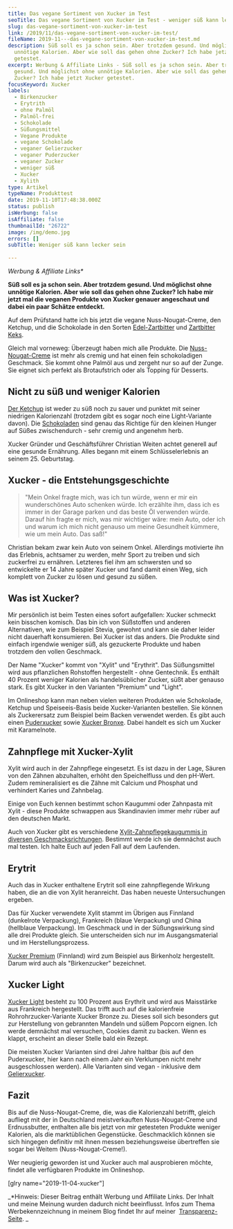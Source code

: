 ```yaml
---
title: Das vegane Sortiment von Xucker im Test
seoTitle: Das vegane Sortiment von Xucker im Test - weniger süß kann lecker sein!
slug: das-vegane-sortiment-von-xucker-im-test
link: /2019/11/das-vegane-sortiment-von-xucker-im-test/
fileName: 2019-11---das-vegane-sortiment-von-xucker-im-test.md
description: Süß soll es ja schon sein. Aber trotzdem gesund. Und möglichst ohne
  unnötige Kalorien. Aber wie soll das gehen ohne Zucker? Ich habe jetzt Xucker
  getestet.
excerpt: Werbung & Affiliate Links - Süß soll es ja schon sein. Aber trotzdem
  gesund. Und möglichst ohne unnötige Kalorien. Aber wie soll das gehen ohne
  Zucker? Ich habe jetzt Xucker getestet.
focusKeyword: Xucker
labels:
  - Birkenzucker
  - Erytrith
  - ohne Palmöl
  - Palmöl-frei
  - Schokolade
  - Süßungsmittel
  - Vegane Produkte
  - vegane Schokolade
  - veganer Gelierzucker
  - veganer Puderzucker
  - veganer Zucker
  - weniger süß
  - Xucker
  - Xylith
type: Artikel
typeName: Produkttest
date: 2019-11-10T17:48:38.000Z
status: publish
isWerbung: false
isAffiliate: false
thumbnailId: "26722"
image: /img/demo.jpg
errors: []
subTitle: Weniger süß kann lecker sein
  
---
```


_Werbung &amp; Affiliate Links\*_

**Süß soll es ja schon sein. Aber trotzdem gesund. Und möglichst ohne unnötige
Kalorien. Aber wie soll das gehen ohne Zucker? Ich habe mir jetzt mal die
veganen Produkte von Xucker genauer angeschaut und dabei ein paar Schätze
entdeckt.**

Auf dem Prüfstand hatte ich bis jetzt die vegane Nuss-Nougat-Creme, den Ketchup,
und die Schokolade in den Sorten [Edel-Zartbitter](http://tidd.ly/326a5a3f) und
[Zartbitter Keks](http://tidd.ly/bf5e90b8).

Gleich mal vorneweg: Überzeugt haben mich alle Produkte. Die
[Nuss-Nougat-Creme](http://tidd.ly/779a9fc7) ist mehr als cremig und hat einen
fein schokoladigen Geschmack. Sie kommt ohne Palmöl aus und zergeht nur so auf
der Zunge. Sie eignet sich perfekt als Brotaufstrich oder als Topping für
Desserts.

## Nicht zu süß und weniger Kalorien

[Der Ketchup](http://tidd.ly/3a78d1a7) ist weder zu süß noch zu sauer und
punktet mit seiner niedrigen Kalorienzahl (trotzdem gibt es sogar noch eine
Light-Variante davon). Die [Schokoladen](http://tidd.ly/d877382f) sind genau das
Richtige für den kleinen Hunger auf Süßes zwischendurch - sehr cremig und
angenehm herb.

Xucker Gründer und Geschäftsführer Christian Weiten achtet generell auf eine
gesunde Ernährung. Alles begann mit einem Schlüsselerlebnis an seinem 25.
Geburtstag.

## Xucker - die Entstehungsgeschichte

> "Mein Onkel fragte mich, was ich tun würde, wenn er mir ein wunderschönes Auto
> schenken würde. Ich erzählte ihm, dass ich es immer in der Garage parken und
> das beste Öl verwenden würde. Darauf hin fragte er mich, was mir wichtiger
> wäre: mein Auto, oder ich und warum ich mich nicht genauso um meine Gesundheit
> kümmere, wie um mein Auto. Das saß!"

Christian bekam zwar kein Auto von seinem Onkel. Allerdings motivierte ihn das
Erlebnis, achtsamer zu werden, mehr Sport zu treiben und sich zuckerfrei zu
ernähren. Letzteres fiel ihm am schwersten und so entwickelte er 14 Jahre später
Xucker und fand damit einen Weg, sich komplett von Zucker zu lösen und gesund zu
süßen.

## Was ist Xucker?

Mir persönlich ist beim Testen eines sofort aufgefallen: Xucker schmeckt kein
bisschen komisch. Das bin ich von Süßstoffen und anderen Alternativen, wie zum
Beispiel Stevia, gewohnt und kann sie daher leider nicht dauerhaft konsumieren.
Bei Xucker ist das anders. Die Produkte sind einfach irgendwie weniger süß, als
gezuckerte Produkte und haben trotzdem den vollen Geschmack.

Der Name "Xucker" kommt von "Xylit" und "Erythrit". Das Süßungsmittel wird aus
pflanzlichen Rohstoffen hergestellt - ohne Gentechnik. Es enthält 40 Prozent
weniger Kalorien als handelsüblicher Zucker, süßt aber genauso stark. Es gibt
Xucker in den Varianten "Premium" und "Light".

Im Onlineshop kann man neben vielen weiteren Produkten wie Schokolade, Ketchup
und Speiseeis-Basis beide Xucker-Varianten bestellen. Sie können als
Zuckerersatz zum Beispiel beim Backen verwendet werden. Es gibt auch einen
[Puderxucker](http://tidd.ly/7832a5fe) sowie
[Xucker Bronxe](http://tidd.ly/3ac05ce5). Dabei handelt es sich um Xucker mit
Karamelnote.

## Zahnpflege mit Xucker-Xylit

Xylit wird auch in der Zahnpflege eingesetzt. Es ist dazu in der Lage, Säuren
von den Zähnen abzuhalten, erhöht den Speichelfluss und den pH-Wert. Zudem
remineralisiert es die Zähne mit Calcium und Phosphat und verhindert Karies und
Zahnbelag.

Einige von Euch kennen bestimmt schon Kaugummi oder Zahnpasta mit Xylit - diese
Produkte schwappen aus Skandinavien immer mehr rüber auf den deutschen Markt.

Auch von Xucker gibt es verschiedene
[Xylit-Zahnpflegekaugummis in diversen Geschmacksrichtungen](http://tidd.ly/8c93c885).
Bestimmt werde ich sie demnächst auch mal testen. Ich halte Euch auf jeden Fall
auf dem Laufenden.

## Erytrit

Auch das in Xucker enthaltene Erytrit soll eine zahnpflegende Wirkung haben, die
an die von Xylit heranreicht. Das haben neueste Untersuchungen ergeben.

Das für Xucker verwendete Xylit stammt im Übrigen aus Finnland (dunkelrote
Verpackung), Frankreich (blaue Verpackung) und China (hellblaue Verpackung). Im
Geschmack und in der Süßungswirkung sind alle drei Produkte gleich. Sie
unterscheiden sich nur im Ausgangsmaterial und im Herstellungsprozess.

[Xucker Premium](http://tidd.ly/908f39fd) (Finnland) wird zum Beispiel aus
Birkenholz hergestellt. Darum wird auch als "Birkenzucker" bezeichnet.

## Xucker Light

[Xucker Light](http://tidd.ly/cdb08ac5) besteht zu 100 Prozent aus Erythrit und
wird aus Maisstärke aus Frankreich hergestellt. Das trifft auch auf die
kalorienfreie Rohrohrzucker-Variante Xucker Bronze zu. Dieses soll sich
besonders gut zur Herstellung von gebrannten Mandeln und süßem Popcorn eignen.
Ich werde demnächst mal versuchen, Cookies damit zu backen. Wenn es klappt,
erscheint an dieser Stelle bald ein Rezept.

Die meisten Xucker Varianten sind drei Jahre haltbar (bis auf den Puderxucker,
hier kann nach einem Jahr ein Verklumpen nicht mehr ausgeschlossen werden). Alle
Varianten sind vegan - inklusive dem [Gelierxucker](http://tidd.ly/2a2aff78).

## Fazit

Bis auf die Nuss-Nougat-Creme, die, was die Kalorienzahl betrifft, gleich
aufliegt mit der in Deutschland meistverkauften Nuss-Nougat-Creme und
Erdnussbutter, enthalten alle bis jetzt von mir getesteten Produkte weniger
Kalorien, als die marktüblichen Gegenstücke. Geschmacklich können sie sich
hingegen definitiv mit ihnen messen beziehungsweise übertreffen sie sogar bei
Weitem (Nuss-Nougat-Creme!).

Wer neugierig geworden ist und Xucker auch mal ausprobieren möchte, findet alle
verfügbaren Produkte im Onlineshop.

[glry name="2019-11-04-xucker"]

_\*Hinweis: Dieser Beitrag enthält Werbung und Affiliate Links. Der Inhalt und
meine Meinung wurden dadurch nicht beeinflusst. Infos zum Thema
Werbekennzeichnung in meinem Blog findet Ihr auf meiner 
[Transparenz-Seite](/werbung/). _

  